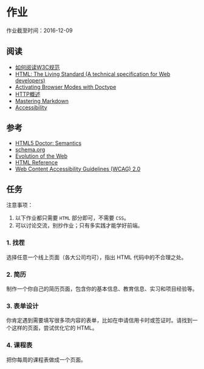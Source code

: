 # 作业

作业截至时间：2016-12-09

## 阅读

* [如何阅读W3C规范](http://www.chinaw3c.org/how-to-read-spec-wxx.html)
* [HTML: The Living Standard (A technical specification for Web developers)](https://developers.whatwg.org/)
* [Activating Browser Modes with Doctype](https://hsivonen.fi/doctype/)
* [HTTP概述](https://developer.mozilla.org/zh-CN/docs/Web/HTTP/Overview)
* [Mastering Markdown](https://guides.github.com/features/mastering-markdown/)
* [Accessibility](https://www.w3.org/standards/webdesign/accessibility)


## 参考

* [HTML5 Doctor: Semantics](http://html5doctor.com/element-index/)
* [schema.org](http://schema.org/)
* [Evolution of the Web](http://www.evolutionoftheweb.com/?hl=zh-cn)
* [HTML Reference](https://developer.mozilla.org/en-US/docs/Web/HTML/Reference)
* [Web Content Accessibility Guidelines (WCAG) 2.0](https://www.w3.org/TR/WCAG20/)


## 任务

注意事项：

1. 以下作业都只需要 `HTML` 部分即可，不需要 `CSS`。
2. 可以讨论交流，别抄作业；只有多实践才能学好前端。


### 1. 找茬

选择任意一个线上页面（各大公司均可），指出 HTML 代码中的不合理之处。


### 2. 简历

制作一个你自己的简历页面，包含你的基本信息、教育信息、实习和项目经验等。


### 3. 表单设计

你肯定遇到需要填写很多项内容的表单，比如在申请信用卡时或签证时。请找到一个这样的页面，尝试优化它的 HTML。


### 4. 课程表

把你每周的课程表做成一个页面。
